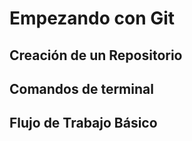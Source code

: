 # Empezando con Git


## Creación de un Repositorio

## Comandos de terminal

## Flujo de Trabajo Básico

